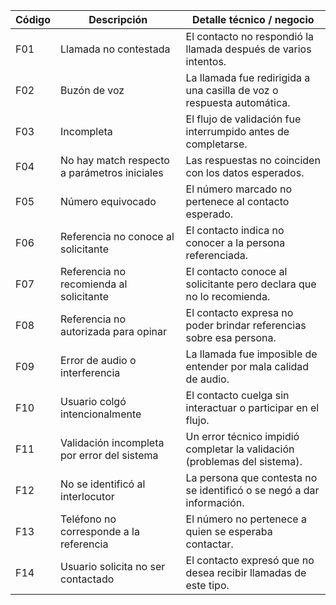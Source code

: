 | Código | Descripción                                  | Detalle técnico / negocio                                                 |
| ------ | -------------------------------------------- | ------------------------------------------------------------------------- |
| F01    | Llamada no contestada                        | El contacto no respondió la llamada después de varios intentos.           |
| F02    | Buzón de voz                                 | La llamada fue redirigida a una casilla de voz o respuesta automática.    |
| F03    | Incompleta                                   | El flujo de validación fue interrumpido antes de completarse.             |
| F04    | No hay match respecto a parámetros iniciales | Las respuestas no coinciden con los datos esperados.                      |
| F05    | Número equivocado                            | El número marcado no pertenece al contacto esperado.                      |
| F06    | Referencia no conoce al solicitante          | El contacto indica no conocer a la persona referenciada.                  |
| F07    | Referencia no recomienda al solicitante      | El contacto conoce al solicitante pero declara que no lo recomienda.      |
| F08    | Referencia no autorizada para opinar         | El contacto expresa no poder brindar referencias sobre esa persona.       |
| F09    | Error de audio o interferencia               | La llamada fue imposible de entender por mala calidad de audio.           |
| F10    | Usuario colgó intencionalmente               | El contacto cuelga sin interactuar o participar en el flujo.              |
| F11    | Validación incompleta por error del sistema  | Un error técnico impidió completar la validación (problemas del sistema). |
| F12    | No se identificó al interlocutor             | La persona que contesta no se identificó o se negó a dar información.     |
| F13    | Teléfono no corresponde a la referencia      | El número no pertenece a quien se esperaba contactar.                     |
| F14    | Usuario solicita no ser contactado           | El contacto expresó que no desea recibir llamadas de este tipo.           |